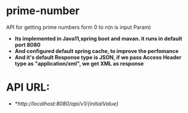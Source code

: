 # prime-number
  API for getting prime numbers form 0 to n(n is input Param)
  * **Its implemented in Java11,spring boot and mavan. it runs in default port 8080**
  * **And configured default spring cache, to improve the perfomance**
  * **And it's default Response type is JSON, if we pass Access Header type as "application/xml", we get XML as response**
  
# API URL:
  * **http://localhost:8080/api/v1/{initialValue}*
  

